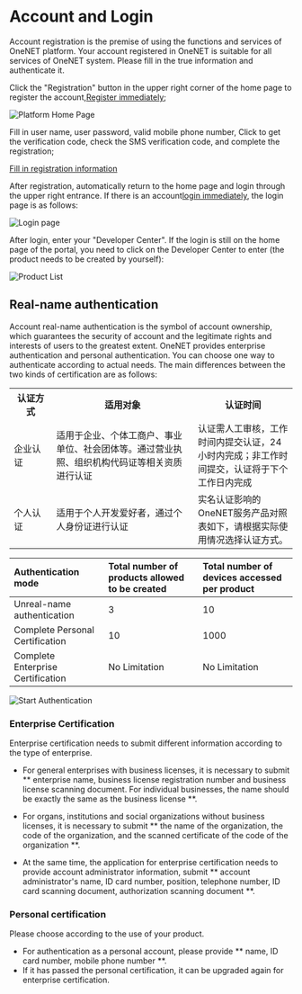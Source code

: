 # Account and Login
Account registration is the premise of using the functions and services of OneNET platform. Your account registered in OneNET is suitable for all services of OneNET system. Please fill in the true information and authenticate it.

Click the "Registration" button in the upper right corner of the home page to register the account,[Register immediately](https://open.iot.10086.cn/passport/reg);

![Platform Home Page](/images/dj/平台首页.png)

Fill in user name, user password, valid mobile phone number, Click to get the verification code, check the SMS verification code, and complete the registration;

[Fill in registration information](/images/dj/填写注册信息.png)

After registration, automatically return to the home page and login through the upper right entrance. If there is an account[login immediately](https://open.iot.10086.cn/passport/login), the login page is as follows:

![Login page](/images/dj/登录页面.png)

After login, enter your "Developer Center". If the login is still on the home page of the portal, you need to click on the Developer Center to enter (the product needs to be created by yourself):

![Product List](/images/dj/产品列表.png)

## Real-name authentication

Account real-name authentication is the symbol of account ownership, which guarantees the security of account and the legitimate rights and interests of users to the greatest extent. OneNET provides enterprise authentication and personal authentication. You can choose one way to authenticate according to actual needs. The main differences between the two kinds of certification are as follows:

<table>
<tr><th width="15%">认证方式</th><th width="50%">适用对象</th><th>认证时间</th></tr>
<tr><td>企业认证</td><td>适用于企业、个体工商户、事业单位、社会团体等。通过营业执照、组织机构代码证等相关资质进行认证</td><td>认证需人工审核，工作时间内提交认证，24小时内完成；非工作时间提交，认证将于下个工作日内完成</td></tr>
<tr><td>个人认证</td><td>适用于个人开发爱好者，通过个人身份证进行认证</td><td>实名认证影响的OneNET服务产品对照表如下，请根据实际使用情况选择认证方式。</td></tr>
</table>

| Authentication mode | Total number of products allowed to be created | Total number of devices accessed per product|
|:-|:-|:-|
| Unreal-name authentication | 3 | 10|
| Complete Personal Certification | 10 | 1000|
| Complete Enterprise Certification | No Limitation | No Limitation | No Limitation|

![Start Authentication](/images/dj/开始认证.png)

### Enterprise Certification
Enterprise certification needs to submit different information according to the type of enterprise.

- For general enterprises with business licenses, it is necessary to submit ** enterprise name, business license registration number and business license scanning document. For individual businesses, the name should be exactly the same as the business license **.

- For organs, institutions and social organizations without business licenses, it is necessary to submit ** the name of the organization, the code of the organization, and the scanned certificate of the code of the organization **.

- At the same time, the application for enterprise certification needs to provide account administrator information, submit ** account administrator's name, ID card number, position, telephone number, ID card scanning document, authorization scanning document **.

### Personal certification
Please choose according to the use of your product.

- For authentication as a personal account, please provide ** name, ID card number, mobile phone number **.
- If it has passed the personal certification, it can be upgraded again for enterprise certification.